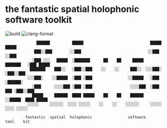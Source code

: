 # the fantastic spatial holophonic software toolkit

![build](https://github.com/fshstk/fshstk/actions/workflows/build.yml/badge.svg)
![clang-format](https://github.com/fshstk/fshstk/actions/workflows/clang-format.yml/badge.svg)

```text
              ██████          █████                              █████    █████
             ███░░███        ░░███                              ░░███    ░░███
            ░███ ░░░   █████  ░███████      ██    ██     █████  ███████   ░███ █████
           ███████    ███░░   ░███░░███    ░░    ░░     ███░░  ░░░███░    ░███░░███
          ░░░███░    ░░█████  ░███ ░███                ░░█████   ░███     ░██████░
            ░███      ░░░░███ ░███ ░███                 ░░░░███  ░███ ███ ░███░░███
            █████     ██████  ████ █████    ██    ██    ██████   ░░█████  ████ █████
          ░░░░░     ░░░░░░  ░░░░ ░░░░░    ░░    ░░    ░░░░░░     ░░░░░  ░░░░ ░░░░░

         fantastic  spatial  holophonic                software    tool    kit
```
